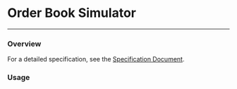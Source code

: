 # Order Book Simulator

---

### Overview

For a detailed specification, see the [Specification Document](https://github.com/tzabcoder/OrderBookSimulator/blob/main/SPEC.md).

### Usage
